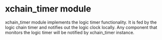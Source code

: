 # xchain_timer module
xchain_timer module implements the logic timer functionality. It is fed by the logic chain timer and notifies out the logic clock locally. Any component that monitors the logic timer will be notified by xchain_timer instance.
